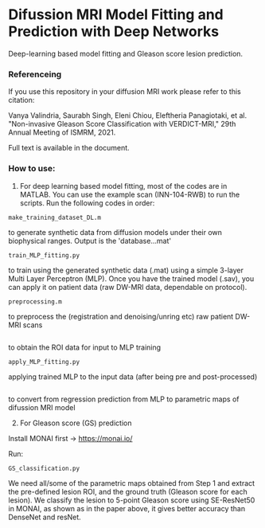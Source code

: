 # Difussion MRI Model Fitting and Prediction with Deep Networks

Deep-learning based model fitting and Gleason score lesion prediction.


### Referenceing
If you use this repository in your diffusion MRI work please refer to this citation:

Vanya Valindria, Saurabh Singh,  Eleni Chiou,  Eleftheria Panagiotaki, et al. "Non-invasive Gleason Score Classification with VERDICT-MRI," 29th Annual Meeting of ISMRM, 2021.

Full text is available in the document.

### How to use:

1. For deep learning based model fitting, most of the codes are in MATLAB. You can use the example scan (INN-104-RWB) to run the scripts. Run the following codes in order:

```
make_training_dataset_DL.m 
```
to generate synthetic data from diffusion models under their own biophysical ranges. Output is the 'database...mat'

```
train_MLP_fitting.py
```
to train using the generated synthetic data (.mat) using a simple 3-layer Multi Layer Perceptron (MLP). Once you have the trained model (.sav), you can apply it on patient data (raw DW-MRI data, dependable on protocol).

```
preprocessing.m
```
to preprocess the (registration and denoising/unring etc) raw patient DW-MRI scans

```post_process_DL.m
```
to obtain the ROI data for input to MLP training

```
apply_MLP_fitting.py
```
applying trained MLP to the input data (after being pre and post-processed)

```save_maps.m
```
to convert from regression prediction from MLP to parametric maps of difussion MRI model 



2. For Gleason score (GS) prediction

Install MONAI first -> https://monai.io/

Run:
```
GS_classification.py
```

We need all/some of the parametric maps obtained from Step 1 and extract the pre-defined lesion ROI, and the ground truth (Gleason score for each lesion). We classify the lesion to 5-point Gleason score using SE-ResNet50 in MONAI, as shown as in the paper above, it gives better accuracy than DenseNet and resNet.

